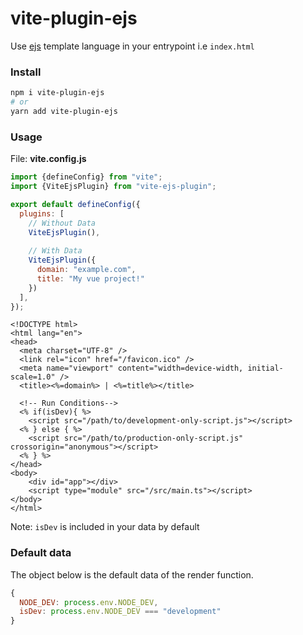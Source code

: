 # vite-plugin-ejs

Use [ejs](https://www.npmjs.com/package/ejs) template language in your entrypoint i.e `index.html`

### Install

```sh
npm i vite-plugin-ejs
# or
yarn add vite-plugin-ejs
```

### Usage

File: **vite.config.js**

```javascript
import {defineConfig} from "vite";
import {ViteEjsPlugin} from "vite-ejs-plugin";

export default defineConfig({
  plugins: [
    // Without Data
    ViteEjsPlugin(),
    
    // With Data
    ViteEjsPlugin({
      domain: "example.com",
      title: "My vue project!"
    })
  ],
});
```

```ejs
<!DOCTYPE html>
<html lang="en">
<head>
  <meta charset="UTF-8" />
  <link rel="icon" href="/favicon.ico" />
  <meta name="viewport" content="width=device-width, initial-scale=1.0" />
  <title><%=domain%> | <%=title%></title>
  
  <!-- Run Conditions-->
  <% if(isDev){ %>
    <script src="/path/to/development-only-script.js"></script>
  <% } else { %>
    <script src="/path/to/production-only-script.js" crossorigin="anonymous"></script>
  <% } %>
</head>
<body>
    <div id="app"></div>
    <script type="module" src="/src/main.ts"></script>
</body>
</html>
```

Note: `isDev` is included in your data by default


### Default data
The object below is the default data of the render function.
```javascript
{
  NODE_DEV: process.env.NODE_DEV,
  isDev: process.env.NODE_DEV === "development"
}
```